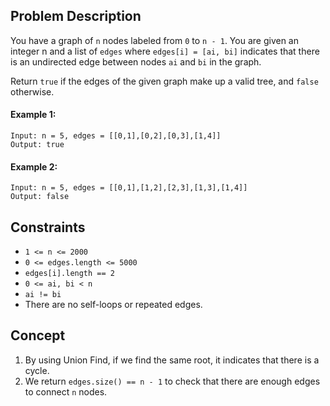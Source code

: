 ## Problem Description

You have a graph of `n` nodes labeled from `0` to `n - 1`. You are given an integer n and a list of `edges` where `edges[i] = [ai, bi]` indicates that there is an undirected edge between nodes `ai` and `bi` in the graph.

Return `true` if the edges of the given graph make up a valid tree, and `false` otherwise.

#### Example 1:
```plaintext
Input: n = 5, edges = [[0,1],[0,2],[0,3],[1,4]]
Output: true
```
#### Example 2:
```plaintext
Input: n = 5, edges = [[0,1],[1,2],[2,3],[1,3],[1,4]]
Output: false
 ```

## Constraints

- `1 <= n <= 2000`
- `0 <= edges.length <= 5000`
- `edges[i].length == 2`
- `0 <= ai, bi < n`
- `ai != bi`
- There are no self-loops or repeated edges.

## Concept
1. By using Union Find, if we find the same root, it indicates that there is a cycle.
2. We return `edges.size() == n - 1` to check that there are enough edges to connect `n` nodes.
